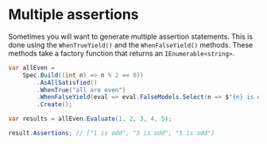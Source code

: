 # Multiple assertions

Sometimes you will want to generate multiple assertion statements.  This is done using the `WhenTrueYield()` and the
`WhenFalseYield()` methods.  These methods take a factory function that returns an `IEnumerable<string>`.

```csharp
var allEven =
    Spec.Build((int n) => n % 2 == 0))
        .AsAllSatisfied()
        .WhenTrue("all are even")
        .WhenFalseYield(eval => eval.FalseModels.Select(n => $"{n} is odd"))
        .Create();

var results = allEven.Evaluate(1, 2, 3, 4, 5);

result.Assertions; // ["1 is odd", "3 is odd", "5 is odd"]
```